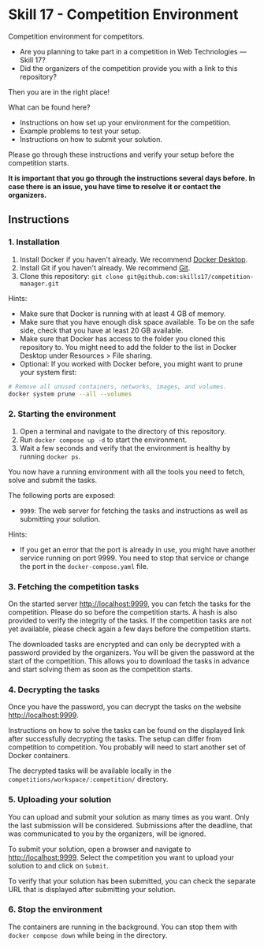 # Skill 17 - Competition Environment

Competition environment for competitors.

- Are you planning to take part in a competition in Web Technologies — Skill 17?
- Did the organizers of the competition provide you with a link to this repository?

Then you are in the right place!

What can be found here?

- Instructions on how set up your environment for the competition.
- Example problems to test your setup.
- Instructions on how to submit your solution.

Please go through these instructions and verify your setup before the competition starts.

__It is important that you go through the instructions several days before. In case there is an issue, you have time to
resolve it or contact the organizers.__

## Instructions

### 1. Installation

1. Install Docker if you haven't already. We recommend [Docker Desktop](https://docs.docker.com/get-docker/).
2. Install Git if you haven't already. We recommend [Git](https://git-scm.com/downloads).
3. Clone this repository: `git clone git@github.com:skills17/competition-manager.git`

Hints:

- Make sure that Docker is running with at least 4 GB of memory.
- Make sure that you have enough disk space available. To be on the safe side, check that you have at least 20 GB
  available.
- Make sure that Docker has access to the folder you cloned this repository to. You might need to add the folder to the
  list in Docker Desktop under Resources > File sharing.
- Optional: If you worked with Docker before, you might want to prune your system first:

```bash
# Remove all unused containers, networks, images, and volumes.
docker system prune --all --volumes
```

### 2. Starting the environment

1. Open a terminal and navigate to the directory of this repository.
2. Run `docker compose up -d` to start the environment.
3. Wait a few seconds and verify that the environment is healthy by running `docker ps`.

You now have a running environment with all the tools you need to fetch, solve and submit the tasks.

The following ports are exposed:

- `9999`: The web server for fetching the tasks and instructions as well as submitting your solution.

Hints:

- If you get an error that the port is already in use, you might have another service running on port 9999. You need to
  stop that service or change the port in the `docker-compose.yaml` file.

### 3. Fetching the competition tasks

On the started server [http://localhost:9999](http://localhost:9999), you can fetch the tasks for the competition. Please do so before the
competition starts. A hash is also provided to verify the integrity of the tasks. If the competition tasks are not yet
available, please check again a few days before the competition starts.

The downloaded tasks are encrypted and can only be decrypted with a password provided by the organizers. You will be
given the password at the start of the competition. This allows you to download the tasks in advance and start solving
them as soon as the competition starts.

### 4. Decrypting the tasks

Once you have the password, you can decrypt the tasks on the website [http://localhost:9999](http://localhost:9999).

Instructions on how to solve the tasks can be found on the displayed link after successfully decrypting the tasks.
The setup can differ from competition to competition. You probably will need to start another set of Docker containers.

The decrypted tasks will be available locally in the `competitions/workspace/:competition/` directory.

### 5. Uploading your solution

You can upload and submit your solution as many times as you want. Only the last submission will be considered.
Submissions after the deadline, that was communicated to you by the organizers, will be ignored.

To submit your solution, open a browser and navigate to [http://localhost:9999](http://localhost:9999). Select the competition you want to
upload your solution to and click on `Submit`.

To verify that your solution has been submitted, you can check the separate URL that is displayed after submitting your
solution.

### 6. Stop the environment

The containers are running in the background. You can stop them with `docker compose down` while being in the directory.
